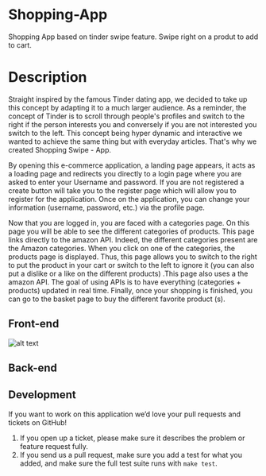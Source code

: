 # Shopping-App
Shopping App based on tinder swipe feature. Swipe right on a produt to add to cart.

# Description

Straight inspired by the famous Tinder dating app, we decided to take up this concept by adapting it to a much larger audience. As a reminder, the concept of Tinder is to scroll through people's profiles and switch to the right if the person interests you and conversely if you are not interested you switch to the left. This concept being hyper dynamic and interactive we wanted to achieve the same thing but with everyday articles. That's why we created Shopping Swipe - App.

By opening this e-commerce application, a landing page appears, it acts as a loading page and redirects you directly to a login page where you are asked to enter your Username and password. If you are not registered a create button will take you to the register page which will allow you to register for the application. Once on the application, you can change your information (username, password, etc.) via the profile page.


Now that you are logged in, you are faced with a categories page. On this page you will be able to see the different categories of products. This page links directly to the amazon API. Indeed, the different categories present are the Amazon categories. When you click on one of the categories, the products page is displayed. Thus, this page allows you to switch to the right to put the product in your cart or switch to the left to ignore it (you can also put a dislike or a like on the different products) .This page also uses a the amazon API. The goal of using APIs is to have everything (categories + products) updated in real time. Finally, once your shopping is finished, you can go to the basket page to buy the different favorite product (s).

## Front-end
![alt text](https://github.com/[username]/[reponame]/blob/[branch]/image.jpg?raw=true)

## Back-end


## Development

If you want to work on this application we’d love your pull requests and tickets on GitHub!

1. If you open up a ticket, please make sure it describes the problem or feature request fully.
2. If you send us a pull request, make sure you add a test for what you added, and make sure the full test suite runs with `make test`.

